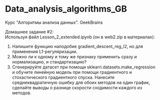 # Data_analysis_algorithms_GB
Курс "Алгоритмы анализа данных". GeekBrains 

Домашнее задание #2:  
Используя файл Lesson_2_extended.ipynb (он в web2.zip в материалах):  

1. Напишите функцию наподобие gradient_descent_reg_l2, но для применения L1-регуляризации.  
2. Можно ли к одному и тому же признаку применить сразу и нормализацию, и стандартизацию?  
3. Сгенерируйте датасет при помощи sklearn.datasets.make_regression и обучите линейную модель при помощи градиентного и стохастического градиентного спуска. Нанесите среднеквадратичную ошибку для обоих методов на один график, сделайте выводы о разнице скорости сходимости каждого из методов.